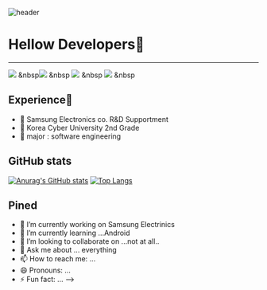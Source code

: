 ![header](https://capsule-render.vercel.app/api?type=wave&color=auto&height=300&section=header&text=%20&fontSize=90)

# Hellow Developers👋 
------------------
<img src="https://img.shields.io/badge/Android-3DDC84?style=flat-square&logo=Android&logoColor=white"/></a> &nbsp<img src="https://img.shields.io/badge/MySQL-4479A1?style=flat-square&logo=MySQL&logoColor=white"/></a> &nbsp <img src="https://img.shields.io/badge/c-00599C?style=flat-square&logo=c%2B%2B&logoColor=white"/></a> &nbsp <img src="https://img.shields.io/badge/Amazon AWS-232F3E?style=flat-square&logo=Amazon%20AWS&logoColor=white"/></a> &nbsp</p>


 ## Experience💫 
- 👯 Samsung Electronics co. R&D Supportment
- 🌱 Korea Cyber University 2nd Grade
- 📝 major : software engineering


## GitHub stats
[![Anurag's GitHub stats](https://github-readme-stats.vercel.app/api?username=Kimtaekwon-and)](https://github.com/anuraghazra/github-readme-stats) [![Top Langs](https://github-readme-stats.vercel.app/api/top-langs/?username=Kimtaekwon-and&layout=compact)](https://github.com/anuraghazra/github-readme-stats)

## Pined




- 🔭 I’m currently working on Samsung Electrinics
- 🌱 I’m currently learning ...Android 
- 👯 I’m looking to collaborate on ...not at all..
- 💬 Ask me about ... everything
- 📫 How to reach me: ...
- 😄 Pronouns: ...
- ⚡ Fun fact: ...
-->

